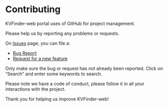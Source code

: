 # Contributing

KVFinder-web portal uses of GitHub for project management.

Please help us by reporting any problems or requests.

On [Issues](https://github.com/LBC-LNBio/KVFinder-web-portal/issues) page, you can file a:

- [Bug Report](https://github.com/LBC-LNBio/KVFinder-web-portal/issues/new?assignees=&labels=&template=bug_report.md&title=)
- [Request for a new feature](https://github.com/LBC-LNBio/KVFinder-web-portal/issues/new?assignees=&labels=&template=feature_request.md&title=)

Only make sure the bug or request has not already been reported. Click on “Search” and enter some keywords to search.

Please note we have a code of conduct, please follow it in all your interactions with the project.

Thank you for helping us improve KVFinder-web!
